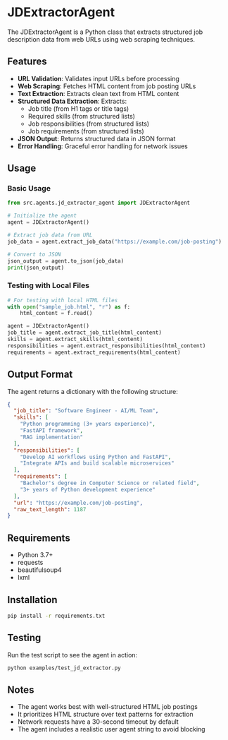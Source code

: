 # JDExtractorAgent

The JDExtractorAgent is a Python class that extracts structured job description data from web URLs using web scraping techniques.

## Features

- **URL Validation**: Validates input URLs before processing
- **Web Scraping**: Fetches HTML content from job posting URLs
- **Text Extraction**: Extracts clean text from HTML content
- **Structured Data Extraction**: Extracts:
  - Job title (from H1 tags or title tags)
  - Required skills (from structured lists)
  - Job responsibilities (from structured lists)
  - Job requirements (from structured lists)
- **JSON Output**: Returns structured data in JSON format
- **Error Handling**: Graceful error handling for network issues

## Usage

### Basic Usage

```python
from src.agents.jd_extractor_agent import JDExtractorAgent

# Initialize the agent
agent = JDExtractorAgent()

# Extract job data from URL
job_data = agent.extract_job_data("https://example.com/job-posting")

# Convert to JSON
json_output = agent.to_json(job_data)
print(json_output)
```

### Testing with Local Files

```python
# For testing with local HTML files
with open("sample_job.html", "r") as f:
    html_content = f.read()

agent = JDExtractorAgent()
job_title = agent.extract_job_title(html_content)
skills = agent.extract_skills(html_content)
responsibilities = agent.extract_responsibilities(html_content)
requirements = agent.extract_requirements(html_content)
```

## Output Format

The agent returns a dictionary with the following structure:

```json
{
  "job_title": "Software Engineer - AI/ML Team",
  "skills": [
    "Python programming (3+ years experience)",
    "FastAPI framework",
    "RAG implementation"
  ],
  "responsibilities": [
    "Develop AI workflows using Python and FastAPI",
    "Integrate APIs and build scalable microservices"
  ],
  "requirements": [
    "Bachelor's degree in Computer Science or related field",
    "3+ years of Python development experience"
  ],
  "url": "https://example.com/job-posting",
  "raw_text_length": 1187
}
```

## Requirements

- Python 3.7+
- requests
- beautifulsoup4
- lxml

## Installation

```bash
pip install -r requirements.txt
```

## Testing

Run the test script to see the agent in action:

```bash
python examples/test_jd_extractor.py
```

## Notes

- The agent works best with well-structured HTML job postings
- It prioritizes HTML structure over text patterns for extraction
- Network requests have a 30-second timeout by default
- The agent includes a realistic user agent string to avoid blocking
